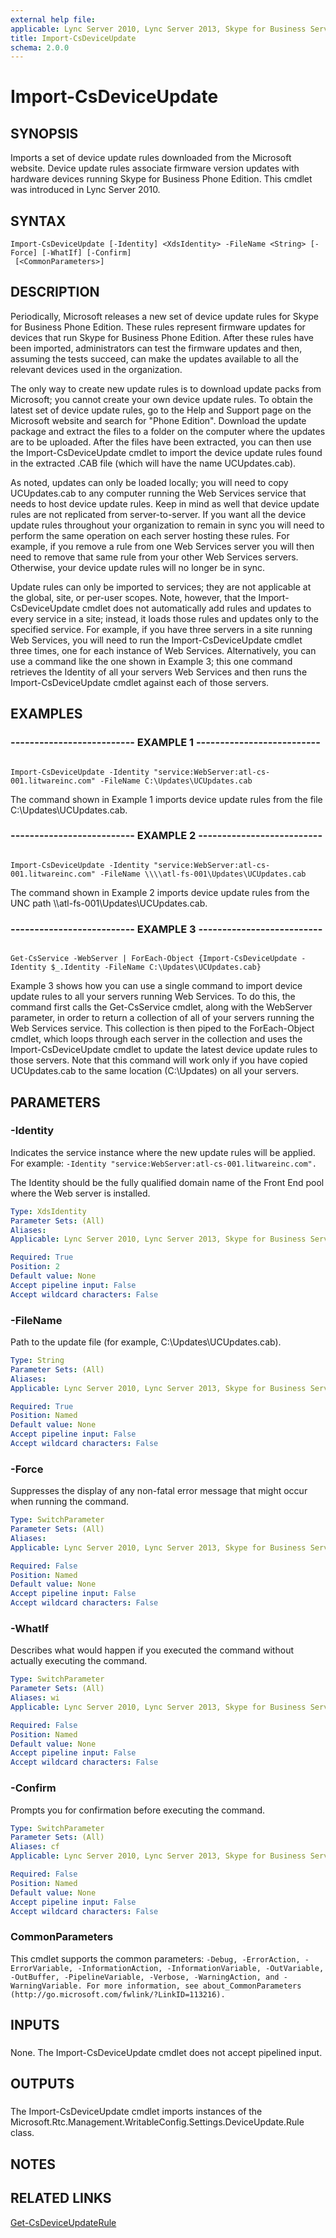 ```yaml
---
external help file: 
applicable: Lync Server 2010, Lync Server 2013, Skype for Business Server 2015
title: Import-CsDeviceUpdate
schema: 2.0.0
---
```


# Import-CsDeviceUpdate

## SYNOPSIS

Imports a set of device update rules downloaded from the Microsoft website.
Device update rules associate firmware version updates with hardware devices running Skype for Business Phone Edition.
This cmdlet was introduced in Lync Server 2010.



## SYNTAX

```
Import-CsDeviceUpdate [-Identity] <XdsIdentity> -FileName <String> [-Force] [-WhatIf] [-Confirm]
 [<CommonParameters>]
```

## DESCRIPTION

Periodically, Microsoft releases a new set of device update rules for Skype for Business Phone Edition.
These rules represent firmware updates for devices that run Skype for Business Phone Edition.
After these rules have been imported, administrators can test the firmware updates and then, assuming the tests succeed, can make the updates available to all the relevant devices used in the organization.

The only way to create new update rules is to download update packs from Microsoft; you cannot create your own device update rules.
To obtain the latest set of device update rules, go to the Help and Support page on the Microsoft website and search for "Phone Edition".
Download the update package and extract the files to a folder on the computer where the updates are to be uploaded.
After the files have been extracted, you can then use the Import-CsDeviceUpdate cmdlet to import the device update rules found in the extracted .CAB file (which will have the name UCUpdates.cab).

As noted, updates can only be loaded locally; you will need to copy UCUpdates.cab to any computer running the Web Services service that needs to host device update rules.
Keep in mind as well that device update rules are not replicated from server-to-server.
If you want all the device update rules throughout your organization to remain in sync you will need to perform the same operation on each server hosting these rules.
For example, if you remove a rule from one Web Services server you will then need to remove that same rule from your other Web Services servers.
Otherwise, your device update rules will no longer be in sync.

Update rules can only be imported to services; they are not applicable at the global, site, or per-user scopes.
Note, however, that the Import-CsDeviceUpdate cmdlet does not automatically add rules and updates to every service in a site; instead, it loads those rules and updates only to the specified service.
For example, if you have three servers in a site running Web Services, you will need to run the Import-CsDeviceUpdate cmdlet three times, one for each instance of Web Services.
Alternatively, you can use a command like the one shown in Example 3; this one command retrieves the Identity of all your servers Web Services and then runs the Import-CsDeviceUpdate cmdlet against each of those servers.



## EXAMPLES

### -------------------------- EXAMPLE 1 -------------------------- 
```

Import-CsDeviceUpdate -Identity "service:WebServer:atl-cs-001.litwareinc.com" -FileName C:\Updates\UCUpdates.cab
```

The command shown in Example 1 imports device update rules from the file C:\Updates\UCUpdates.cab.

### -------------------------- EXAMPLE 2 -------------------------- 
```

Import-CsDeviceUpdate -Identity "service:WebServer:atl-cs-001.litwareinc.com" -FileName \\\\atl-fs-001\Updates\UCUpdates.cab
```

The command shown in Example 2 imports device update rules from the UNC path \\\\atl-fs-001\Updates\UCUpdates.cab.


### -------------------------- EXAMPLE 3 -------------------------- 
```

Get-CsService -WebServer | ForEach-Object {Import-CsDeviceUpdate -Identity $_.Identity -FileName C:\Updates\UCUpdates.cab}
```

Example 3 shows how you can use a single command to import device update rules to all your servers running Web Services.
To do this, the command first calls the Get-CsService cmdlet, along with the WebServer parameter, in order to return a collection of all of your servers running the Web Services service.
This collection is then piped to the ForEach-Object cmdlet, which loops through each server in the collection and uses the Import-CsDeviceUpdate cmdlet to update the latest device update rules to those servers.
Note that this command will work only if you have copied UCUpdates.cab to the same location (C:\Updates) on all your servers.


## PARAMETERS

### -Identity

Indicates the service instance where the new update rules will be applied.
For example: `-Identity "service:WebServer:atl-cs-001.litwareinc.com".`

The Identity should be the fully qualified domain name of the Front End pool where the Web server is installed.



```yaml
Type: XdsIdentity
Parameter Sets: (All)
Aliases: 
Applicable: Lync Server 2010, Lync Server 2013, Skype for Business Server 2015

Required: True
Position: 2
Default value: None
Accept pipeline input: False
Accept wildcard characters: False
```

### -FileName
Path to the update file (for example, C:\Updates\UCUpdates.cab).

```yaml
Type: String
Parameter Sets: (All)
Aliases: 
Applicable: Lync Server 2010, Lync Server 2013, Skype for Business Server 2015

Required: True
Position: Named
Default value: None
Accept pipeline input: False
Accept wildcard characters: False
```

### -Force
Suppresses the display of any non-fatal error message that might occur when running the command.

```yaml
Type: SwitchParameter
Parameter Sets: (All)
Aliases: 
Applicable: Lync Server 2010, Lync Server 2013, Skype for Business Server 2015

Required: False
Position: Named
Default value: None
Accept pipeline input: False
Accept wildcard characters: False
```

### -WhatIf
Describes what would happen if you executed the command without actually executing the command.

```yaml
Type: SwitchParameter
Parameter Sets: (All)
Aliases: wi
Applicable: Lync Server 2010, Lync Server 2013, Skype for Business Server 2015

Required: False
Position: Named
Default value: None
Accept pipeline input: False
Accept wildcard characters: False
```

### -Confirm
Prompts you for confirmation before executing the command.

```yaml
Type: SwitchParameter
Parameter Sets: (All)
Aliases: cf
Applicable: Lync Server 2010, Lync Server 2013, Skype for Business Server 2015

Required: False
Position: Named
Default value: None
Accept pipeline input: False
Accept wildcard characters: False
```

### CommonParameters
This cmdlet supports the common parameters: `-Debug, -ErrorAction, -ErrorVariable, -InformationAction, -InformationVariable, -OutVariable, -OutBuffer, -PipelineVariable, -Verbose, -WarningAction, and -WarningVariable. For more information, see about_CommonParameters (http://go.microsoft.com/fwlink/?LinkID=113216).`

## INPUTS

###  
None.
The Import-CsDeviceUpdate cmdlet does not accept pipelined input.

## OUTPUTS

###  
The Import-CsDeviceUpdate cmdlet imports instances of the Microsoft.Rtc.Management.WritableConfig.Settings.DeviceUpdate.Rule class.

## NOTES

## RELATED LINKS

[Get-CsDeviceUpdateRule](Get-CsDeviceUpdateRule.md)

